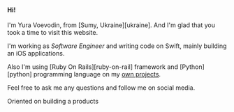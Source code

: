 #### Hi!

I'm Yura Voevodin, from [Sumy, Ukraine][ukraine]. And I'm glad that you took a time to visit this website.

I'm working as _Software Engineer_ and writing code on Swift, mainly building an iOS applications.

Also I'm using [Ruby On Rails][ruby-on-rail] framework and [Python][python] programming language on my [own projects](#).

Feel free to ask me any questions and follow me on social media. 

Oriented on building a products 